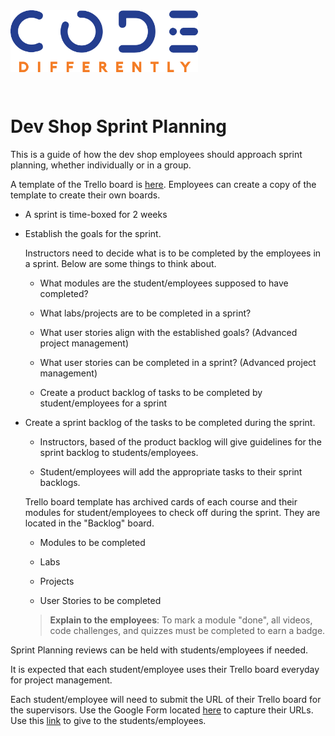 <img src="../assets/code-diff-logo.png" style="width:300px; height: auto; margin-bottom: 2em;">

# Dev Shop Sprint Planning 

This is a guide of how the dev shop employees should approach sprint planning, whether individually or in a group. 

A template of the Trello board is [here](https://trello.com/b/rkGHsOBW/devshop-sprint-planning-template#). Employees can create a copy of the template to create their own boards.

- A sprint is time-boxed for 2 weeks
    

- Establish the goals for the sprint.

    Instructors need to decide what is to be completed by the employees in a sprint. Below are some things to think about.

    - What modules are the student/employees supposed to have completed?

    - What labs/projects are to be completed in a sprint?

    - What user stories align with the established goals? (Advanced project management)

    - What user stories can be completed in a sprint? (Advanced project management)

    - Create a product backlog of tasks to be completed by student/employees for a sprint


- Create a sprint backlog of the tasks to be completed during the sprint.

    - Instructors, based of the product backlog will give guidelines for the sprint backlog to students/employees.

    - Student/employees will add the appropriate tasks to their sprint backlogs.

    Trello board template has archived cards of each course and their modules for student/employees to check off during the sprint. They are located in the "Backlog" board.

    - Modules to be completed

    - Labs

    - Projects

    - User Stories to be completed 

    > **Explain to the employees**: To mark a module "done", all videos, code challenges, and quizzes must be completed to earn a badge. 

Sprint Planning reviews can be held with students/employees if needed.

It is expected that each student/employee uses their Trello board everyday for project management.

Each student/employee will need to submit the URL of their Trello board for the supervisors. Use the Google Form located [here](https://docs.google.com/forms/d/1r0q6vM4o2C1A1vxa0C-SUGd6J3RG1t6RKHNNjYN-I3Q/edit) to capture their URLs. Use this [link](https://forms.gle/eeTTMyhjZKCHwTgeA) to give to the students/employees.